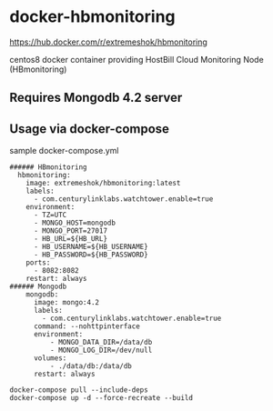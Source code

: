 # docker-hbmonitoring

https://hub.docker.com/r/extremeshok/hbmonitoring

centos8 docker container providing HostBill Cloud Monitoring Node (HBmonitoring)

## Requires Mongodb 4.2 server

## Usage via docker-compose
sample docker-compose.yml
```
###### HBmonitoring
  hbmonitoring:
    image: extremeshok/hbmonitoring:latest
    labels:
      - com.centurylinklabs.watchtower.enable=true
    environment:
      - TZ=UTC
      - MONGO_HOST=mongodb
      - MONGO_PORT=27017
      - HB_URL=${HB_URL}
      - HB_USERNAME=${HB_USERNAME}
      - HB_PASSWORD=${HB_PASSWORD}
    ports:
      - 8082:8082
    restart: always
###### Mongodb
    mongodb:
      image: mongo:4.2
      labels:
        - com.centurylinklabs.watchtower.enable=true
      command: --nohttpinterface
      environment:
          - MONGO_DATA_DIR=/data/db
          - MONGO_LOG_DIR=/dev/null
      volumes:
          - ./data/db:/data/db
      restart: always
```
```
docker-compose pull --include-deps
docker-compose up -d --force-recreate --build
```
